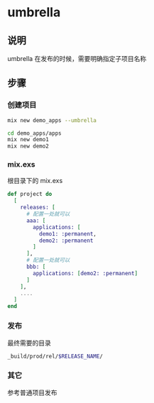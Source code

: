 # umbrella

## 说明

umbrella 在发布的时候，需要明确指定子项目名称

## 步骤

### 创建项目

```sh
mix new demo_apps --umbrella

cd demo_apps/apps
mix new demo1
mix new demo2
```

### mix.exs

根目录下的 mix.exs

```elixir
def project do
  [
    releases: [
      # 配置一处就可以
      aaa: [
        applications: [
          demo1: :permanent,
          demo2: :permanent
        ]
      ],
      # 配置一处就可以
      bbb: [
        applications: [demo2: :permanent]
      ]
    ],
    ....
  ]
end
```

### 发布

最终需要的目录

```sh
_build/prod/rel/$RELEASE_NAME/
```

### 其它

参考普通项目发布
